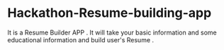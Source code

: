 # Hackathon-Resume-building-app
It is a Resume Builder APP . It will take your basic information and some educational information and build user's Resume .

